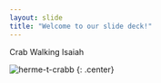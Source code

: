 ```yaml
---
layout: slide
title: "Welcome to our slide deck!"
---
```


Crab Walking Isaiah

![herme-t-crabb](https://octodex.github.com/images/herme-t-crabb.png)
{: .center}
